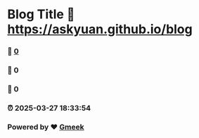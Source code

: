 # Blog Title :link: https://askyuan.github.io/blog 
### :page_facing_up: [0](https://askyuan.github.io/blog/tag.html) 
### :speech_balloon: 0 
### :hibiscus: 0 
### :alarm_clock: 2025-03-27 18:33:54 
### Powered by :heart: [Gmeek](https://github.com/Meekdai/Gmeek)
